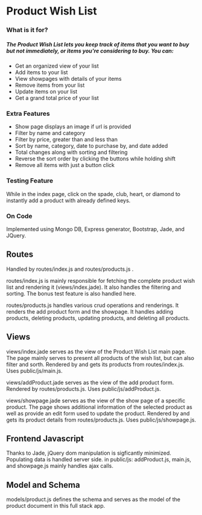 # Product Wish List

### What is it for? 

##### The Product Wish List lets you keep track of items that you want to buy but not immediately, or items you're considering to buy. You can:
  - Get an organized view of your list
  - Add items to your list
  - View showpages with details of your items
  - Remove items from your list
  - Update items on your list 
  - Get a grand total price of your list 

### Extra Features
  - Show page displays an image if url is provided
  - Filter by name and category 
  - Filter by price, greater than and less than
  - Sort by name, category, date to purchase by, and date added 
  - Total changes along with sorting and filtering 
  - Reverse the sort order by clicking the buttons while holding shift 
  - Remove all items with just a button click 

### Testing Feature 
While in the index page, click on the spade, club, heart, or diamond to instantly add a product with already defined keys. 


### On Code
Implemented using Mongo DB, Express generator, Bootstrap, Jade, and JQuery. 

## Routes
Handled by routes/index.js and routes/products.js . 

routes/index.js is mainly responsible for fetching the complete product wish list and rendering it (views/index.jade).  It also handles the filtering and sorting. The bonus test feature is also handled here. 

routes/products.js handles various crud operations and renderings. It renders the add product form and the showpage. It handles adding products, deleting products, updating products, and deleting all products. 

## Views 
views/index.jade serves as the view of the Product Wish List main page. The page mainly serves to present all products of the wish list, but can also filter and sorth. Rendered by and gets its products from routes/index.js. Uses public/js/main.js. 

views/addProduct.jade serves as the view of the add product form. Rendered by routes/products.js. Uses public/js/addProduct.js. 

views/showpage.jade serves as the view of the show page of a specific product. The page shows additional information of the selected product as well as provide an edit form used to update the product. Rendered by and gets its product details from routes/products.js. Uses public/js/showpage.js. 

## Frontend Javascript 
Thanks to Jade, jQuery dom manipulation is sigficantly minimized. Populating data is handled server side. 
in public/js: addProduct.js, main.js, and showpage.js mainly handles ajax calls. 

## Model and Schema
models/product.js defines the schema and serves as the model of the product document in this full stack app. 